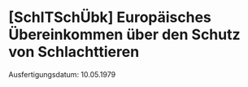 # [SchlTSchÜbk] Europäisches Übereinkommen über den Schutz von Schlachttieren

Ausfertigungsdatum: 10.05.1979

 